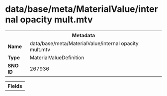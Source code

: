 <h1>data/base/meta/MaterialValue/internal opacity mult.mtv</h1><table><tr><th colspan="100%">Metadata</th></tr><tr><td><b>Name</b></td><td>data/base/meta/MaterialValue/internal opacity mult.mtv</td></tr><tr><td><b>Type</b></td><td>MaterialValueDefinition</td></tr><tr><td><b>SNO ID</b></td><td>267936</td></tr></table>

<table><tr><th colspan="100%">Fields</th></tr></table>

